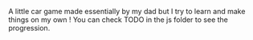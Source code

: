 A little car game made essentially by my dad but I try to learn and make things on my own ! 
You can check TODO in the js folder to see the progression.
